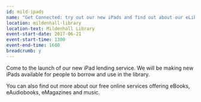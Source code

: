 ```yaml
---
id: mild-ipads
name: "Get Connected: try out our new iPads and find out about our eLibrary services"
location: mildenhall-library
location-text: Mildenhall Library
event-start-date: 2017-06-21
event-start-time: 1300
event-end-time: 1600
breadcrumb: y
---
```


Come to the launch of our new iPad lending service. We will be making new iPads available for people to borrow and use in the library.

You can also find out more about our free online services offering eBooks, eAudiobooks, eMagazines and music.
